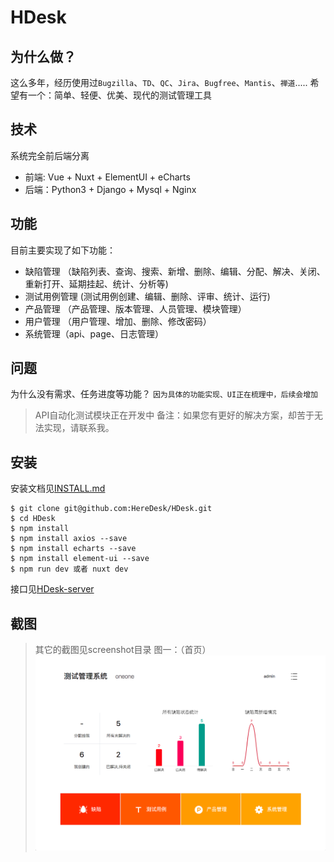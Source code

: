 # HDesk

## 为什么做？
 这么多年，经历使用过`Bugzilla`、`TD`、`QC`、`Jira`、`Bugfree`、`Mantis`、`禅道`.....
 希望有一个：简单、轻便、优美、现代的测试管理工具

## 技术
 系统完全前后端分离
 - 前端: Vue + Nuxt + ElementUI + eCharts
 - 后端：Python3 + Django + Mysql + Nginx

## 功能
 目前主要实现了如下功能：
 - 缺陷管理 （缺陷列表、查询、搜索、新增、删除、编辑、分配、解决、关闭、重新打开、延期挂起、统计、分析等)
 - 测试用例管理 (测试用例创建、编辑、删除、评审、统计、运行)
 - 产品管理 （产品管理、版本管理、人员管理、模块管理）
 - 用户管理 （用户管理、增加、删除、修改密码）
 - 系统管理（api、page、日志管理）

## 问题
 为什么没有需求、任务进度等功能？
 `因为具体的功能实现、UI正在梳理中，后续会增加`
 > API自动化测试模块正在开发中
 备注：如果您有更好的解决方案，却苦于无法实现，请联系我。

## 安装
 安装文档见[INSTALL.md](INSTALL.md)
 ```
$ git clone git@github.com:HereDesk/HDesk.git
$ cd HDesk
$ npm install
$ npm install axios --save
$ npm install echarts --save
$ npm install element-ui --save
$ npm run dev 或者 nuxt dev
```
 接口见[HDesk-server](https://github.com/HereDesk/HDesk-server)

## 截图
 > 其它的截图见screenshot目录
 图一：（首页）
 ![home](screenshot/home.png)
